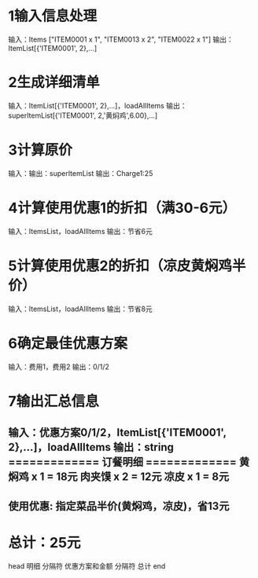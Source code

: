 # 1输入信息处理
输入：Items ["ITEM0001 x 1", "ITEM0013 x 2", "ITEM0022 x 1"]
输出：ItemList[{'ITEM0001', 2},...]
# 2生成详细清单
输入：ItemList[{'ITEM0001', 2},...]，loadAllItems
输出：superItemList[{'ITEM0001', 2,'黄焖鸡',6.00},...]
# 3计算原价
输入：输出：superItemList
输出：Charge1:25

# 4计算使用优惠1的折扣（满30-6元）
输入：ItemsList，loadAllItems
输出：节省6元
# 5计算使用优惠2的折扣（凉皮黄焖鸡半价）
输入：ItemsList，loadAllItems
输出：节省8元
# 6确定最佳优惠方案
输入：费用1，费用2
输出：0/1/2
# 7输出汇总信息
输入：优惠方案0/1/2，ItemList[{'ITEM0001', 2},...]，loadAllItems
输出：string
============= 订餐明细 =============
黄焖鸡 x 1 = 18元
肉夹馍 x 2 = 12元
凉皮 x 1 = 8元
-----------------------------------
使用优惠:
指定菜品半价(黄焖鸡，凉皮)，省13元
-----------------------------------
总计：25元
===================================
head 明细 分隔符 优惠方案和金额 分隔符 总计 end